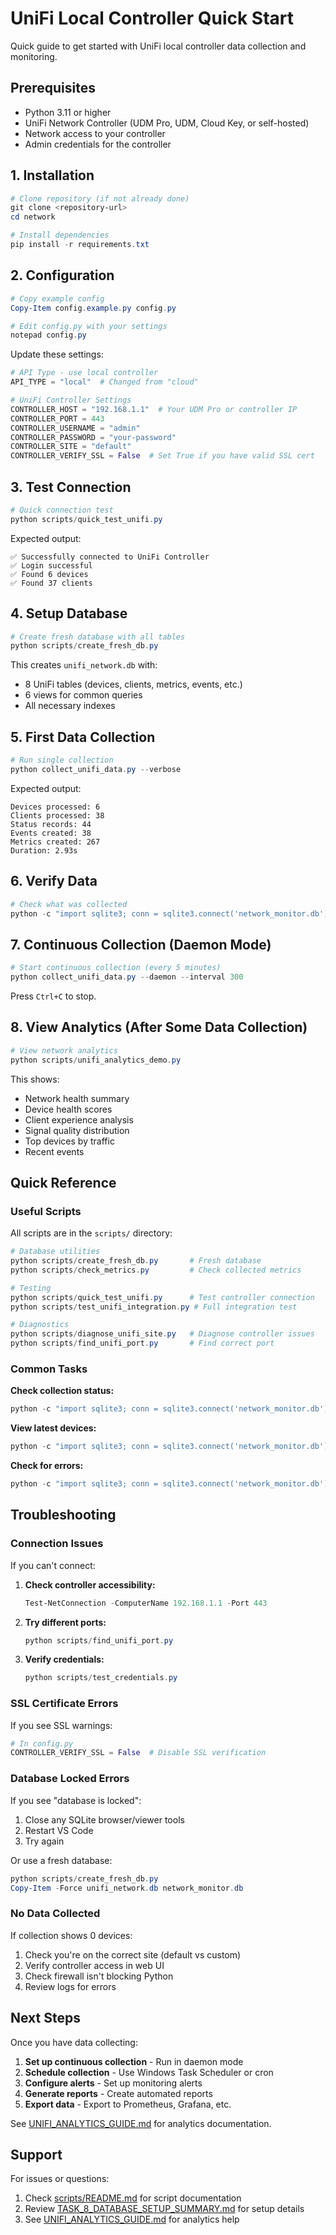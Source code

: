 # UniFi Local Controller Quick Start

Quick guide to get started with UniFi local controller data collection and monitoring.

## Prerequisites

- Python 3.11 or higher
- UniFi Network Controller (UDM Pro, UDM, Cloud Key, or self-hosted)
- Network access to your controller
- Admin credentials for the controller

## 1. Installation

```powershell
# Clone repository (if not already done)
git clone <repository-url>
cd network

# Install dependencies
pip install -r requirements.txt
```

## 2. Configuration

```powershell
# Copy example config
Copy-Item config.example.py config.py

# Edit config.py with your settings
notepad config.py
```

Update these settings:

```python
# API Type - use local controller
API_TYPE = "local"  # Changed from "cloud"

# UniFi Controller Settings
CONTROLLER_HOST = "192.168.1.1"  # Your UDM Pro or controller IP
CONTROLLER_PORT = 443
CONTROLLER_USERNAME = "admin"
CONTROLLER_PASSWORD = "your-password"
CONTROLLER_SITE = "default"
CONTROLLER_VERIFY_SSL = False  # Set True if you have valid SSL cert
```

## 3. Test Connection

```powershell
# Quick connection test
python scripts/quick_test_unifi.py
```

Expected output:

```
✅ Successfully connected to UniFi Controller
✅ Login successful
✅ Found 6 devices
✅ Found 37 clients
```

## 4. Setup Database

```powershell
# Create fresh database with all tables
python scripts/create_fresh_db.py
```

This creates `unifi_network.db` with:

- 8 UniFi tables (devices, clients, metrics, events, etc.)
- 6 views for common queries
- All necessary indexes

## 5. First Data Collection

```powershell
# Run single collection
python collect_unifi_data.py --verbose
```

Expected output:

```
Devices processed: 6
Clients processed: 38
Status records: 44
Events created: 38
Metrics created: 267
Duration: 2.93s
```

## 6. Verify Data

```powershell
# Check what was collected
python -c "import sqlite3; conn = sqlite3.connect('network_monitor.db'); print('Devices:', conn.execute('SELECT COUNT(*) FROM unifi_devices').fetchone()[0]); print('Clients:', conn.execute('SELECT COUNT(*) FROM unifi_clients').fetchone()[0])"
```

## 7. Continuous Collection (Daemon Mode)

```powershell
# Start continuous collection (every 5 minutes)
python collect_unifi_data.py --daemon --interval 300
```

Press `Ctrl+C` to stop.

## 8. View Analytics (After Some Data Collection)

```powershell
# View network analytics
python scripts/unifi_analytics_demo.py
```

This shows:

- Network health summary
- Device health scores
- Client experience analysis
- Signal quality distribution
- Top devices by traffic
- Recent events

## Quick Reference

### Useful Scripts

All scripts are in the `scripts/` directory:

```powershell
# Database utilities
python scripts/create_fresh_db.py       # Fresh database
python scripts/check_metrics.py         # Check collected metrics

# Testing
python scripts/quick_test_unifi.py      # Test controller connection
python scripts/test_unifi_integration.py # Full integration test

# Diagnostics
python scripts/diagnose_unifi_site.py   # Diagnose controller issues
python scripts/find_unifi_port.py       # Find correct port
```

### Common Tasks

**Check collection status:**

```powershell
python -c "import sqlite3; conn = sqlite3.connect('network_monitor.db'); print('Last run:', conn.execute('SELECT start_time FROM unifi_collection_runs ORDER BY id DESC LIMIT 1').fetchone()[0])"
```

**View latest devices:**

```powershell
python -c "import sqlite3; conn = sqlite3.connect('network_monitor.db'); [print(f'{r[0]:30} {r[1]}') for r in conn.execute('SELECT name, ip FROM unifi_devices')]"
```

**Check for errors:**

```powershell
python -c "import sqlite3; conn = sqlite3.connect('network_monitor.db'); [print(f'{r[0]} - {r[1]}') for r in conn.execute('SELECT timestamp, description FROM unifi_events WHERE event_type = \"error\" ORDER BY timestamp DESC LIMIT 5')]"
```

## Troubleshooting

### Connection Issues

If you can't connect:

1. **Check controller accessibility:**

   ```powershell
   Test-NetConnection -ComputerName 192.168.1.1 -Port 443
   ```

2. **Try different ports:**

   ```powershell
   python scripts/find_unifi_port.py
   ```

3. **Verify credentials:**
   ```powershell
   python scripts/test_credentials.py
   ```

### SSL Certificate Errors

If you see SSL warnings:

```python
# In config.py
CONTROLLER_VERIFY_SSL = False  # Disable SSL verification
```

### Database Locked Errors

If you see "database is locked":

1. Close any SQLite browser/viewer tools
2. Restart VS Code
3. Try again

Or use a fresh database:

```powershell
python scripts/create_fresh_db.py
Copy-Item -Force unifi_network.db network_monitor.db
```

### No Data Collected

If collection shows 0 devices:

1. Check you're on the correct site (default vs custom)
2. Verify controller access in web UI
3. Check firewall isn't blocking Python
4. Review logs for errors

## Next Steps

Once you have data collecting:

1. **Set up continuous collection** - Run in daemon mode
2. **Schedule collection** - Use Windows Task Scheduler or cron
3. **Configure alerts** - Set up monitoring alerts
4. **Generate reports** - Create automated reports
5. **Export data** - Export to Prometheus, Grafana, etc.

See [UNIFI_ANALYTICS_GUIDE.md](UNIFI_ANALYTICS_GUIDE.md) for analytics documentation.

## Support

For issues or questions:

1. Check [scripts/README.md](../scripts/README.md) for script documentation
2. Review [TASK_8_DATABASE_SETUP_SUMMARY.md](TASK_8_DATABASE_SETUP_SUMMARY.md) for setup details
3. See [UNIFI_ANALYTICS_GUIDE.md](UNIFI_ANALYTICS_GUIDE.md) for analytics help

